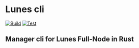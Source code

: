 # Lunes cli

[![Build](https://github.com/lunes-platform/lunes-cli/actions/workflows/build.yml/badge.svg?branch=main)](https://github.com/lunes-platform/lunes-cli/actions/workflows/build.yml)
[![Test](https://github.com/lunes-platform/lunes-cli/actions/workflows/test.yml/badge.svg?branch=main)](https://github.com/lunes-platform/lunes-cli/actions/workflows/test.yml)

## Manager cli for Lunes Full-Node in Rust
